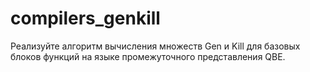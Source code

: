 # compilers_genkill
Реализуйте алгоритм вычисления множеств Gen и Kill для базовых блоков функций на языке промежуточного представления QBE.
